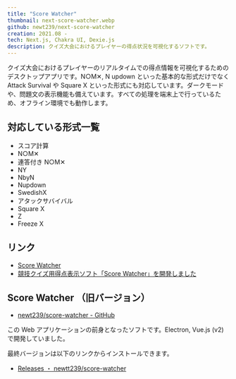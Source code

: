 ```yaml
---
title: "Score Watcher"
thumbnail: next-score-watcher.webp
github: newt239/next-score-watcher
creation: 2021.08 -
tech: Next.js, Chakra UI, Dexie.js
description: クイズ大会におけるプレイヤーの得点状況を可視化するソフトです。
---
```


クイズ大会におけるプレイヤーのリアルタイムでの得点情報を可視化するためのデスクトップアプリです。N○M✕, N updown といった基本的な形式だけでなく Attack Survival や Square X といった形式にも対応しています。ダークモードや、問題文の表示機能も備えています。すべての処理を端末上で行っているため、オフライン環境でも動作します。

<!--more-->

## 対応している形式一覧

- スコア計算
- N○M✕
- 連答付き N○M✕
- NY
- NbyN
- Nupdown
- SwedishX
- アタックサバイバル
- Square X
- Z
- Freeze X

## リンク

- <a href="https://score-watcher.newt239.dev/" target="_blank">Score Watcher</a>
- <a href="https://zenn.dev/newt_st21/articles/score-watcher-quiz-scoreboard-app" target="_blank">競技クイズ用得点表示ソフト「Score Watcher」を開発しました</a>

## Score Watcher （旧バージョン）

- <a href="https://github.com/newt239/score-watcher" target="_blank">newt239/score-watcher - GitHub</a>

この Web アプリケーションの前身となったソフトです。Electron, Vue.js (v2)で開発していました。

最終バージョンは以下のリンクからインストールできます。

- <a href="https://github.com/newt239/score-watcher/releases" target="_blank">Releases ・ newtt239/score-watcher</a>
